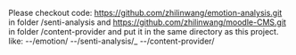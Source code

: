 Please checkout code:
https://github.com/zhilinwang/emotion-analysis.git in folder /senti-analysis
and
https://github.com/zhilinwang/moodle-CMS.git  in folder /content-provider
and put it in the same directory as this project.
like:
--/emotion/
--/senti-analysis/_
--/content-provider/

